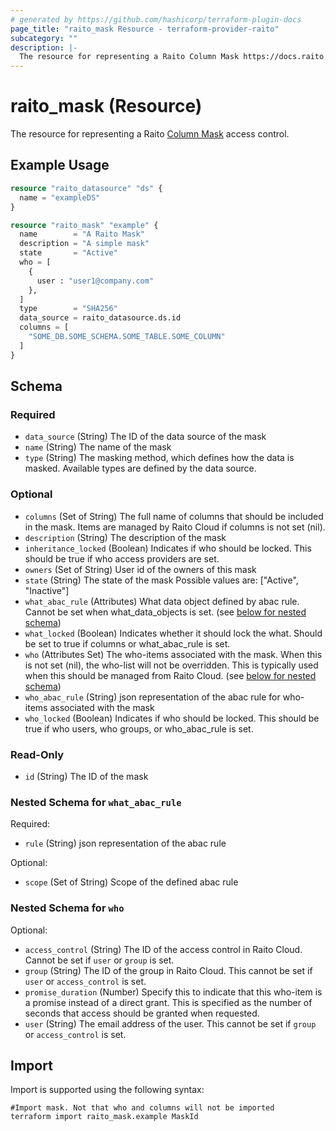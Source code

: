 ```yaml
---
# generated by https://github.com/hashicorp/terraform-plugin-docs
page_title: "raito_mask Resource - terraform-provider-raito"
subcategory: ""
description: |-
  The resource for representing a Raito Column Mask https://docs.raito.io/docs/cloud/access_management/masks access control.
---
```


# raito_mask (Resource)

The resource for representing a Raito [Column Mask](https://docs.raito.io/docs/cloud/access_management/masks) access control.

## Example Usage

```terraform
resource "raito_datasource" "ds" {
  name = "exampleDS"
}

resource "raito_mask" "example" {
  name        = "A Raito Mask"
  description = "A simple mask"
  state       = "Active"
  who = [
    {
      user : "user1@company.com"
    },
  ]
  type        = "SHA256"
  data_source = raito_datasource.ds.id
  columns = [
    "SOME_DB.SOME_SCHEMA.SOME_TABLE.SOME_COLUMN"
  ]
}
```

<!-- schema generated by tfplugindocs -->
## Schema

### Required

- `data_source` (String) The ID of the data source of the mask
- `name` (String) The name of the mask
- `type` (String) The masking method, which defines how the data is masked. Available types are defined by the data source.

### Optional

- `columns` (Set of String) The full name of columns that should be included in the mask. Items are managed by Raito Cloud if columns is not set (nil).
- `description` (String) The description of the mask
- `inheritance_locked` (Boolean) Indicates if who should be locked. This should be true if who access providers are set.
- `owners` (Set of String) User id of the owners of this mask
- `state` (String) The state of the mask Possible values are: ["Active", "Inactive"]
- `what_abac_rule` (Attributes) What data object defined by abac rule. Cannot be set when what_data_objects is set. (see [below for nested schema](#nestedatt--what_abac_rule))
- `what_locked` (Boolean) Indicates whether it should lock the what. Should be set to true if columns or what_abac_rule is set.
- `who` (Attributes Set) The who-items associated with the mask. When this is not set (nil), the who-list will not be overridden. This is typically used when this should be managed from Raito Cloud. (see [below for nested schema](#nestedatt--who))
- `who_abac_rule` (String) json representation of the abac rule for who-items associated with the mask
- `who_locked` (Boolean) Indicates if who should be locked. This should be true if who users, who groups, or who_abac_rule is set.

### Read-Only

- `id` (String) The ID of the mask

<a id="nestedatt--what_abac_rule"></a>
### Nested Schema for `what_abac_rule`

Required:

- `rule` (String) json representation of the abac rule

Optional:

- `scope` (Set of String) Scope of the defined abac rule


<a id="nestedatt--who"></a>
### Nested Schema for `who`

Optional:

- `access_control` (String) The ID of the access control in Raito Cloud. Cannot be set if `user` or `group` is set.
- `group` (String) The ID of the group in Raito Cloud. This cannot be set if `user` or `access_control` is set.
- `promise_duration` (Number) Specify this to indicate that this who-item is a promise instead of a direct grant. This is specified as the number of seconds that access should be granted when requested.
- `user` (String) The email address of the user. This cannot be set if `group` or `access_control` is set.

## Import

Import is supported using the following syntax:

```shell
#Import mask. Not that who and columns will not be imported
terraform import raito_mask.example MaskId
```
